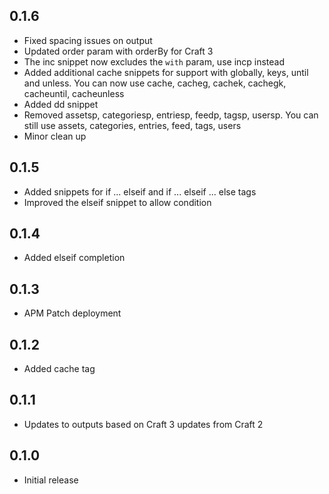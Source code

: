 ## 0.1.6
* Fixed spacing issues on output
* Updated order param with orderBy for Craft 3
* The inc snippet now excludes the `with` param, use incp instead
* Added additional cache snippets for support with globally, keys, until and unless. You can now use cache, cacheg, cachek, cachegk, cacheuntil, cacheunless
* Added dd snippet
* Removed assetsp, categoriesp, entriesp, feedp, tagsp, usersp. You can still use assets, categories, entries, feed, tags, users
* Minor clean up

## 0.1.5
* Added snippets for if ... elseif and if ... elseif ... else tags
* Improved the elseif snippet to allow condition

## 0.1.4
* Added elseif completion

## 0.1.3
* APM Patch deployment

## 0.1.2
* Added cache tag

## 0.1.1
* Updates to outputs based on Craft 3 updates from Craft 2

## 0.1.0
* Initial release
